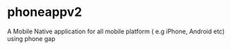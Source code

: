 phoneappv2
==========

A Mobile Native application for all mobile platform ( e.g iPhone, Android etc) using phone gap